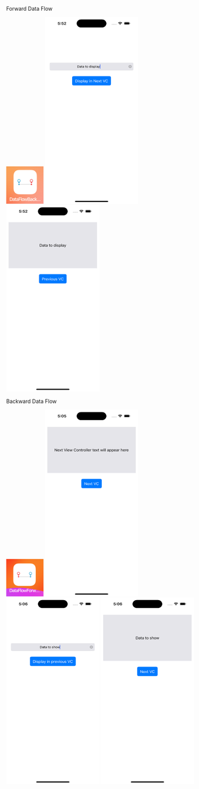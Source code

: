 Forward Data Flow  

<img src="https://github.com/zeeshan2k2/Data-Flow/blob/main/Data%20Flow%20Forward/Data%20Flow%20forward%20-%20appicon.png" width="100" height="100">
<img src="https://github.com/zeeshan2k2/Data-Flow/blob/main/Data%20Flow%20Forward/DF%20-%20main%20page.png" width="250" height="500">
<img src="https://github.com/zeeshan2k2/Data-Flow/blob/main/Data%20Flow%20Forward/DF%20-%201.png" width="250" height="500">


Backward Data Flow

<img src="https://github.com/zeeshan2k2/Data-Flow/blob/main/Data%20Flow%20Backward/DF%20backward%20-%20app%20icon.png" width="100" height="100">
<img src="https://github.com/zeeshan2k2/Data-Flow/blob/main/Data%20Flow%20Backward/DF%20-%20main.png" width="250" height="500">
<img src="https://github.com/zeeshan2k2/Data-Flow/blob/main/Data%20Flow%20Backward/DF%20-%201.png" width="250" height="500">
<img src="https://github.com/zeeshan2k2/Data-Flow/blob/main/Data%20Flow%20Backward/DF%20-%202.png" width="250" height="500">
